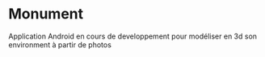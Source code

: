 # Monument

Application Android en cours de developpement pour modéliser en 3d son environment à partir de photos
